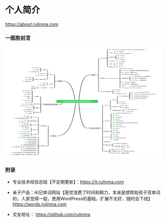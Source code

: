 # 个人简介
<https://about.rulinma.com>



### 一图胜前言


<!--![https://github.com/rulinma/resume/blob/main/images/cv.png](https://github.com/rulinma/resume/blob/main/images/cv.png=192X102)
-->
<img src="https://github.com/rulinma/resume/blob/main/images/cv.png" width="640" height=360 />

### 附录

* 专业技术经验总结【不定期更新】：<https://it.rulinma.com>

* 亲子产品：AI记单词网站【感觉浪费了时间和精力，本来是想帮助孩子背单词的，人家觉得一般，使用WordPress的基础，扩展不太好，随时会下线】 <https://words.rulinma.com> 

* 交友地址： <https://github.com/rulinma>

